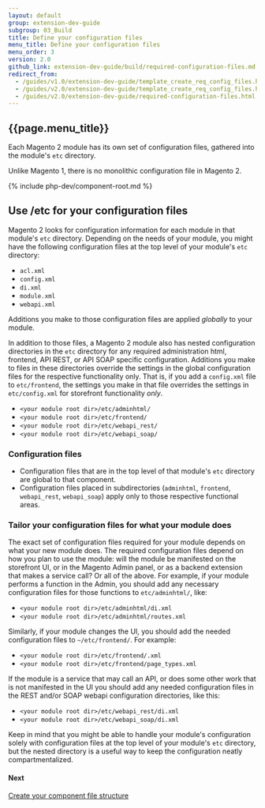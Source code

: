 ```yaml
---
layout: default
group: extension-dev-guide
subgroup: 03_Build
title: Define your configuration files
menu_title: Define your configuration files
menu_order: 3
version: 2.0
github_link: extension-dev-guide/build/required-configuration-files.md
redirect_from: 
  - /guides/v1.0/extension-dev-guide/template_create_req_config_files.html
  - /guides/v2.0/extension-dev-guide/template_create_req_config_files.html
  - /guides/v2.0/extension-dev-guide/required-configuration-files.html
---
```


## {{page.menu_title}}

Each Magento 2 module has its own set of configuration files, gathered into the module's `etc` directory.  

<div class="bs-callout bs-callout-info" id="info">
	<span class="glyphicon-class">
  	<p>Unlike Magento 1, there is no monolithic configuration file in Magento 2. </p>
  </span>
</div>

{% include php-dev/component-root.md %}


## Use /etc for your configuration files  

Magento 2 looks for configuration information for each module in that module's `etc` directory. Depending on the needs of your module, you might have the following configuration files at the top level of your module's `etc` directory:

* `acl.xml`
* `config.xml`
* `di.xml`
* `module.xml`
* `webapi.xml`


<div class="bs-callout bs-callout-info" id="info">
	<span class="glyphicon-class">
  		<p>Additions you make to those configuration files are applied <em>globally</em> to your module.</p>
  </span>
 </div>

In addition to those files, a Magento 2 module also has nested configuration directories in the `etc` directory for any required administration html, frontend, API REST, or API SOAP specific configuration. Additions you make to files in these directories override the settings in the global configuration files for the respective functionality only. That is, if you add a `config.xml` file to `etc/frontend`, the settings you make in that file overrides the settings in `etc/config.xml` for storefront functionality *only*.


*	`<your module root dir>/etc/adminhtml/`
*	`<your module root dir>/etc/frontend/`
*	`<your module root dir>/etc/webapi_rest/`
*	`<your module root dir>/etc/webapi_soap/`

### Configuration files
*	Configuration files that are in the top level of that module's `etc` directory are global to that component.
*	Configuration files placed in subdirectories (`adminhtml`, `frontend`, `webapi_rest`, `webapi_soap`) apply only to those respective functional areas.



### Tailor your configuration files for what your module does


The exact set of configuration files required for your module depends on what your new module does. The required configuration files depend on how you plan to use the module: will the module be manifested on the storefront UI, or in the Magento Admin panel, or as a backend extension that makes a service call? Or all of the above. For example, if your module performs a function in the Admin, you should add any necessary configuration files for those functions to `etc/adminhtml/`, like:

*	`<your module root dir>/etc/adminhtml/di.xml`
*	`<your module root dir>/etc/adminhtml/routes.xml`

Similarly, if your module changes the UI, you should add the needed configuration files to `~/etc/frontend/`. For example:

*	`<your module root dir>/etc/frontend/.xml`
*	`<your module root dir>/etc/frontend/page_types.xml`

If the module is a service that may call an API, or does some other work that is not manifested in the UI you should add any needed configuration files in the REST and/or SOAP webapi configuration directories, like this:

*	`<your module root dir>/etc/webapi_rest/di.xml`
*	`<your module root dir>/etc/webapi_soap/di.xml`

Keep in mind that you might be able to handle your module's configuration solely with configuration files at the top level of your module's `etc` directory, but the nested directory is a useful way to keep the configuration neatly compartmentalized.


#### Next

[Create your component file structure]({{page.baseurl}}extension-dev-guide/build/module-file-structure.html)
